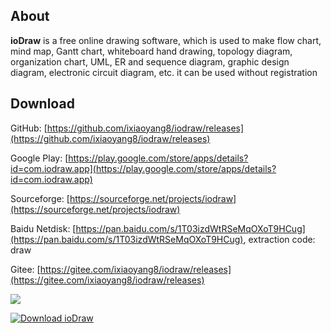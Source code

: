 About
-----
**ioDraw** is a free online drawing software, which is used to make flow chart, mind map, Gantt chart, whiteboard hand drawing, topology diagram, organization chart, UML, ER and sequence diagram, graphic design diagram, electronic circuit diagram, etc. it can be used without registration


Download
-----
GitHub: [https://github.com/ixiaoyang8/iodraw/releases](https://github.com/ixiaoyang8/iodraw/releases)

Google Play: [https://play.google.com/store/apps/details?id=com.iodraw.app](https://play.google.com/store/apps/details?id=com.iodraw.app)

Sourceforge: [https://sourceforge.net/projects/iodraw](https://sourceforge.net/projects/iodraw)

Baidu Netdisk: [https://pan.baidu.com/s/1T03izdWtRSeMqOXoT9HCug](https://pan.baidu.com/s/1T03izdWtRSeMqOXoT9HCug), extraction code: draw

Gitee: [https://gitee.com/ixiaoyang8/iodraw/releases](https://gitee.com/ixiaoyang8/iodraw/releases)

[![](https://get.microsoft.com/images/zh-cn%20dark.svg)](https://apps.microsoft.com/detail/9ph1xmkz2f7q?mode=direct)

[![Download ioDraw](https://a.fsdn.com/con/app/sf-download-button)](https://sourceforge.net/projects/iodraw/files/v3.3.1/)

